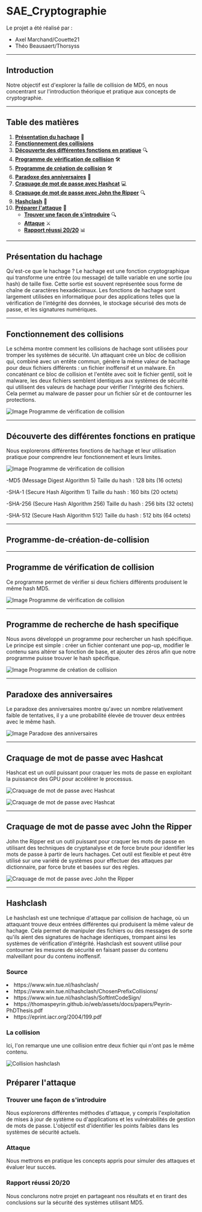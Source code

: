 # SAE_Cryptographie

Le projet a été réalisé par :
- Axel Marchand/Couette21
- Théo Beausaert/Thorsyss

---

## **Introduction**

Notre objectif est d'explorer la faille de collision de MD5, en nous concentrant sur l'introduction théorique et pratique aux concepts de cryptographie.

---

## **Table des matières**

1. [**Présentation du hachage**](#présentation-du-hachage) 📜
2. [**Fonctionnement des collisions**](#Fonctionnement-des-collisions)
3. [**Découverte des différentes fonctions en pratique**](#découverte-des-différentes-fonctions-en-pratique) 🔍
4. [**Programme de vérification de collision**](#programme-de-vérification-de-collision) 🛠️
5. [**Programme de création de collision**](#programme-de-création-de-collision) 🛠️
6. [**Paradoxe des anniversaires**](#paradoxe-des-anniversaires) 🎉
7. [**Craquage de mot de passe avec Hashcat**](#craquage-de-mot-de-passe-avec-hashcat) 💻
8. [**Craquage de mot de passe avec John the Ripper**](#Craquage-de-mot-de-passe-avec-John-the-Ripper) 🔍
9. [**Hashclash**](#Hashclash) 🎉
10. [**Préparer l'attaque**](#préparer-lattaque) 🚀
    - [**Trouver une façon de s'introduire**](#trouver-une-façon-de-sintroduire) 🔍
    - [**Attaque**](#attaque) ⚔️
    - [**Rapport réussi 20/20**](#rapport-réussi-2020) 📊

---

## **Présentation du hachage**

Qu'est-ce que le hachage ?
Le hachage est une fonction cryptographique qui transforme une entrée (ou message) de taille variable en une sortie (ou hash) de taille fixe. Cette sortie est souvent représentée sous forme de chaîne de caractères hexadécimaux. Les fonctions de hachage sont largement utilisées en informatique pour des applications telles que la vérification de l'intégrité des données, le stockage sécurisé des mots de passe, et les signatures numériques.

---

## **Fonctionnement des collisions**

Le schéma montre comment les collisions de hachage sont utilisées pour tromper les systèmes de sécurité. Un attaquant crée un bloc de collision qui, combiné avec un entête commun, génère la même valeur de hachage pour deux fichiers différents : un fichier inoffensif et un malware. En concaténant ce bloc de collision et l'entête avec soit le fichier gentil, soit le malware, les deux fichiers semblent identiques aux systèmes de sécurité qui utilisent des valeurs de hachage pour vérifier l'intégrité des fichiers. Cela permet au malware de passer pour un fichier sûr et de contourner les protections.

![Image Programme de vérification de collision](Captures/Captured’écrandu2024-06-2023-31-04.png)

---

## **Découverte des différentes fonctions en pratique**

Nous explorerons différentes fonctions de hachage et leur utilisation pratique pour comprendre leur fonctionnement et leurs limites.

![Image Programme de vérification de collision](Captures/Captured’écrandu2024-06-2023-31-04.png)

-MD5 (Message Digest Algorithm 5)
Taille du hash : 128 bits (16 octets)

-SHA-1 (Secure Hash Algorithm 1)
Taille du hash : 160 bits (20 octets)

-SHA-256 (Secure Hash Algorithm 256)
Taille du hash : 256 bits (32 octets)

-SHA-512 (Secure Hash Algorithm 512)
Taille du hash : 512 bits (64 octets)

---
## **Programme-de-création-de-collision**



---
## **Programme de vérification de collision**

Ce programme permet de vérifier si deux fichiers différents produisent le même hash MD5.

![Image Programme de vérification de collision](Captures/verif.png)

---

## **Programme de recherche de hash specifique**

Nous avons développé un programme pour rechercher un hash spécifique. Le principe est simple : créer un fichier contenant une pop-up, modifier le contenu sans altérer sa fonction de base, et ajouter des zéros afin que notre programme puisse trouver le hash spécifique.

![Image Programme de création de collision](images/creation_collision.png)

---

## **Paradoxe des anniversaires**

Le paradoxe des anniversaires montre qu'avec un nombre relativement faible de tentatives, il y a une probabilité élevée de trouver deux entrées avec le même hash.

![Image Paradoxe des anniversaires](Captures/Paradoxe.png)

---

## **Craquage de mot de passe avec Hashcat**

Hashcat est un outil puissant pour craquer les mots de passe en exploitant la puissance des GPU pour accélérer le processus.

![Craquage de mot de passe avec Hashcat](Captures/hashcat.png)

![Craquage de mot de passe avec Hashcat](Captures/hash2.png)

---
## **Craquage de mot de passe avec John the Ripper**

John the Ripper est un outil puissant pour craquer les mots de passe en utilisant des techniques de cryptanalyse et de force brute pour identifier les mots de passe à partir de leurs hachages. Cet outil est flexible et peut être utilisé sur une variété de systèmes pour effectuer des attaques par dictionnaire, par force brute et basées sur des règles.

![Craquage de mot de passe avec John the Ripper](Captures/crack_hash.png)

---

## **Hashclash**

Le hashclash est une technique d'attaque par collision de hachage, où un attaquant trouve deux entrées différentes qui produisent la même valeur de hachage. Cela permet de manipuler des fichiers ou des messages de sorte qu'ils aient des signatures de hachage identiques, trompant ainsi les systèmes de vérification d'intégrité. Hashclash est souvent utilisé pour contourner les mesures de sécurité en faisant passer du contenu malveillant pour du contenu inoffensif.

### Source

<li>https://www.win.tue.nl/hashclash/</li>
<li>https://www.win.tue.nl/hashclash/ChosenPrefixCollisions/</li>
<li>https://www.win.tue.nl/hashclash/SoftIntCodeSign/</li>
<li>https://thomaspeyrin.github.io/web/assets/docs/papers/Peyrin-PhDThesis.pdf</li>
<li>https://eprint.iacr.org/2004/199.pdf</li>

### La collision

Ici, l'on remarque une une collision entre deux fichier qui n'ont pas le même contenu.

![Collision hashclash](Captures/Collision.png)


## **Préparer l'attaque**

### **Trouver une façon de s'introduire**

Nous explorerons différentes méthodes d'attaque, y compris l'exploitation de mises à jour de système ou d'applications et les vulnérabilités de gestion de mots de passe. L'objectif est d'identifier les points faibles dans les systèmes de sécurité actuels.

### **Attaque**

Nous mettrons en pratique les concepts appris pour simuler des attaques et évaluer leur succès.

### **Rapport réussi 20/20**

Nous conclurons notre projet en partageant nos résultats et en tirant des conclusions sur la sécurité des systèmes utilisant MD5.



